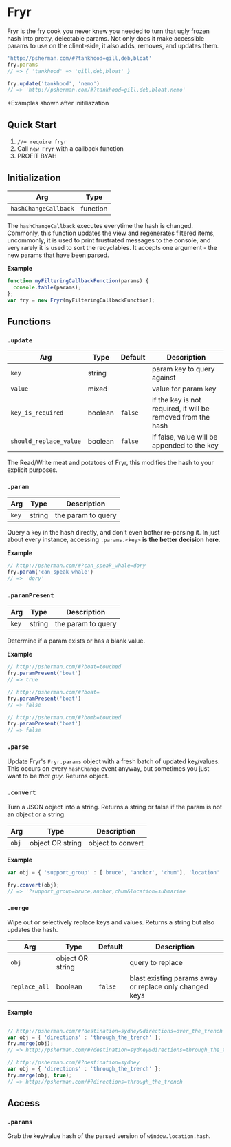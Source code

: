 # Fryr

Fryr is the fry cook you never knew you needed to turn that ugly frozen hash into pretty, delectable params. Not only does it make accessible params to use on the client-side, it also adds, removes, and updates them.

```javascript
'http://psherman.com/#?tankhood=gill,deb,bloat'
fry.params
// => { 'tankhood' => 'gill,deb,bloat' }

fry.update('tankhood', 'nemo')
// => 'http://psherman.com/#?tankhood=gill,deb,bloat,nemo'
```

*Examples shown after initiliazation

## Quick Start

1. `//= require fryr`
1. Call `new Fryr` with a callback function
1. PROFIT BYAH

## Initialization

| Arg | Type |
|---|---|
| `hashChangeCallback` | function |

The `hashChangeCallback` executes everytime the hash is changed. Commonly, this function updates the view and regenerates filtered items, uncommonly, it is used to print frustrated messages to the console, and very rarely it is used to sort the recyclables. It accepts one argument - the new params that have been parsed.

**Example**

```javascript
function myFilteringCallbackFunction(params) {
  console.table(params);
};
var fry = new Fryr(myFilteringCallbackFunction);
```

## Functions


### `.update`

| Arg | Type | Default | Description |
|---|---|---|---|
| `key` | string |  | param key to query against |
| `value` | mixed |  | value for param key |
| `key_is_required` | boolean | `false` | if the key is not required, it will be removed from the hash |
| `should_replace_value` | boolean | `false` | if false, value will be appended to the key |

The Read/Write meat and potatoes of Fryr, this modifies the hash to your explicit purposes.

### `.param`

| Arg | Type | Description |
|---|---|---|
| `key` | string | the param to query |

Query a key in the hash directly, and don't even bother re-parsing it. In just about every instance, accessing `.params.<key>` **is the better decision here**.

**Example**

```javascript
// http://psherman.com/#?can_speak_whale=dory
fry.param('can_speak_whale')
// => 'dory'
```

### `.paramPresent`

| Arg | Type | Description |
|---|---|---|
| `key` | string | the param to query |

Determine if a param exists or has a blank value.

**Example**

```javascript
// http://psherman.com/#?boat=touched
fry.paramPresent('boat')
// => true

// http://psherman.com/#?boat=
fry.paramPresent('boat')
// => false

// http://psherman.com/#?bomb=touched
fry.paramPresent('boat')
// => false
```

### `.parse`

Update Fryr's `Fryr.params` object with a fresh batch of updated key/values. This occurs on every `hashChange` event anyway, but sometimes you just want to be *that guy*. Returns object.

### `.convert`

Turn a JSON object into a string. Returns a string or false if the param is not an object or a string.

| Arg | Type | Description |
|---|---|---|
| `obj` | object OR string | object to convert |

**Example**

```javascript
var obj = { 'support_group' : ['bruce', 'anchor', 'chum'], 'location' : 'submarine' };

fry.convert(obj);
// => '?support_group=bruce,anchor,chum&location=submarine
```

### `.merge`

Wipe out or selectively replace keys and values. Returns a string but also updates the hash.


| Arg | Type | Default | Description |
|---|---|---|---|
| `obj` | object OR string |  | query to replace |
| `replace_all` | boolean | `false` | blast existing params away or replace only changed keys

**Example**

```javascript

// http://psherman.com/#?destination=sydney&directions=over_the_trench
var obj = { 'directions' : 'through_the_trench' };
fry.merge(obj);
// => http://psherman.com/#?destination=sydney&directions=through_the_trench

// http://psherman.com/#?destination=sydney
var obj = { 'directions' : 'through_the_trench' };
fry.merge(obj, true);
// => http://psherman.com/#?directions=through_the_trench
```

## Access

### `.params`

Grab the key/value hash of the parsed version of `window.location.hash`.

